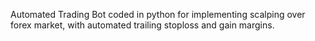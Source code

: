 Automated Trading Bot coded in python for implementing scalping over forex market, with automated trailing stoploss and gain margins. 
